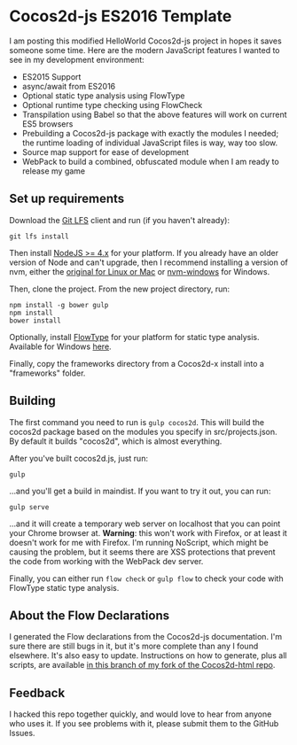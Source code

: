 Cocos2d-js ES2016 Template
==========================

I am posting this modified HelloWorld Cocos2d-js project in hopes it saves
someone some time. Here are the modern JavaScript features I wanted to see in
my development environment:

   * ES2015 Support
   * async/await from ES2016
   * Optional static type analysis using FlowType
   * Optional runtime type checking using FlowCheck
   * Transpilation using Babel so that the above features will work on
     current ES5 browsers
   * Prebuilding a Cocos2d-js package with exactly the modules I needed; the
     runtime loading of individual JavaScript files is way, way too slow.
   * Source map support for ease of development
   * WebPack to build a combined, obfuscated module when I am ready to release
     my game


Set up requirements
-------------------

Download the [Git LFS](https://git-lfs.github.com/) client and run (if you
haven't already):

```
git lfs install
```

Then install [NodeJS >= 4.x](https://nodejs.org/en/) for your platform. If you
already have an older version of Node and can't upgrade, then I recommend
installing a version of nvm, either the [original for Linux or Mac](https://github.com/creationix/nvm) or
[nvm-windows](https://github.com/coreybutler/nvm-windows) for Windows.

Then, clone the project. From the new project directory, run:

```
npm install -g bower gulp
npm install
bower install
```

Optionally, install [FlowType](http://flowtype.org) for your platform for static
type analysis. Available for Windows [here](https://www.ocamlpro.com/pub/ocpwin/flow-builds/).

Finally, copy the frameworks directory from a Cocos2d-x install into a "frameworks"
folder.

Building
----------

The first command you need to run is `gulp cocos2d`. This will build the
cocos2d package based on the modules you specify in src/projects.json. By default
it builds "cocos2d", which is almost everything.

After you've built cocos2d.js, just run:

```
gulp
```

...and you'll get a build in maindist. If you want to try it out, you can run:

```
gulp serve
```

...and it will create a temporary web server on localhost that you can point
your Chrome browser at. **Warning**: this won't work with Firefox, or at least
it doesn't work for me with Firefox. I'm running NoScript, which might be
causing the problem, but it seems there are XSS protections that prevent the
code from working with the WebPack dev server.

Finally, you can either run `flow check` or `gulp flow` to check your code
with FlowType static type analysis.

About the Flow Declarations
----------------------------

I generated the Flow declarations from the Cocos2d-js documentation. I'm sure
there are still bugs in it, but it's more complete than any I found elsewhere.
It's also easy to update. Instructions on how to generate, plus all scripts,
are available
[in this branch of my fork of the Cocos2d-html repo](https://github.com/TimMensch/cocos2d-html5/tree/develop-tim).

Feedback
--------------
I hacked this repo together quickly, and would love to hear from anyone who
uses it. If you see problems with it, please submit them to the GitHub Issues.
